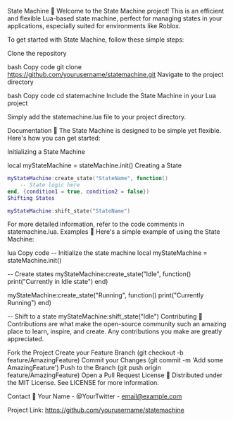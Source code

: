 State Machine 🌟
Welcome to the State Machine project! This is an efficient and flexible Lua-based state machine, perfect for managing states in your applications, especially suited for environments like Roblox.

To get started with State Machine, follow these simple steps:

Clone the repository

bash
Copy code
git clone https://github.com/yourusername/statemachine.git
Navigate to the project directory

bash
Copy code
cd statemachine
Include the State Machine in your Lua project

Simply add the statemachine.lua file to your project directory.

Documentation 📖
The State Machine is designed to be simple yet flexible. Here's how you can get started:

Initializing a State Machine

local myStateMachine = stateMachine.init()
Creating a State

```lua
myStateMachine:create_state("StateName", function() 
    -- State logic here
end, {condition1 = true, condition2 = false})
Shifting States

myStateMachine:shift_state("StateName")
```
For more detailed information, refer to the code comments in statemachine.lua.
Examples 🌈
Here's a simple example of using the State Machine:

lua
Copy code
-- Initialize the state machine
local myStateMachine = stateMachine.init()

-- Create states
myStateMachine:create_state("Idle", function()
    print("Currently in Idle state")
end)

myStateMachine:create_state("Running", function()
    print("Currently Running")
end)

-- Shift to a state
myStateMachine:shift_state("Idle")
Contributing 🤝
Contributions are what make the open-source community such an amazing place to learn, inspire, and create. Any contributions you make are greatly appreciated.

Fork the Project
Create your Feature Branch (git checkout -b feature/AmazingFeature)
Commit your Changes (git commit -m 'Add some AmazingFeature')
Push to the Branch (git push origin feature/AmazingFeature)
Open a Pull Request
License 📄
Distributed under the MIT License. See LICENSE for more information.

Contact 📧
Your Name - @YourTwitter - email@example.com

Project Link: https://github.com/yourusername/statemachine

